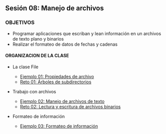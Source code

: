 
## Sesión 08: Manejo de archivos

### OBJETIVOS 

- Programar aplicaciones que escriban y lean información en un archivos de texto plano y binarios
- Realizar el formateo de datos de fechas y cadenas

#### ORGANIZACION DE LA CLASE 

- La clase File
	- [Ejemplo 01: Propiedades de archivo](Ejemplo-01)
	- [Reto 01: Árboles de subdirectorios](Reto-01)

- Trabajo con archivos
	- [Ejemplo 02: Manejo de archivos de texto](Ejemplo-02)
	- [Reto 02: Lectura y escritura de archivos binarios](Reto-02)

- Formateo de información
	- [Ejemplo 03: Formateo de información](Ejemplo-03)
